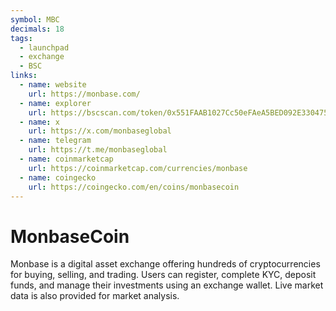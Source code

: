```yaml
---
symbol: MBC
decimals: 18
tags:
  - launchpad
  - exchange
  - BSC
links:
  - name: website
    url: https://monbase.com/
  - name: explorer
    url: https://bscscan.com/token/0x551FAAB1027Cc50eFAeA5BED092E330475C3Cd99
  - name: x
    url: https://x.com/monbaseglobal
  - name: telegram
    url: https://t.me/monbaseglobal
  - name: coinmarketcap
    url: https://coinmarketcap.com/currencies/monbase
  - name: coingecko
    url: https://coingecko.com/en/coins/monbasecoin
---
```


# MonbaseCoin

Monbase is a digital asset exchange offering hundreds of cryptocurrencies for buying, selling, and trading. Users can register, complete KYC, deposit funds, and manage their investments using an exchange wallet. Live market data is also provided for market analysis.
